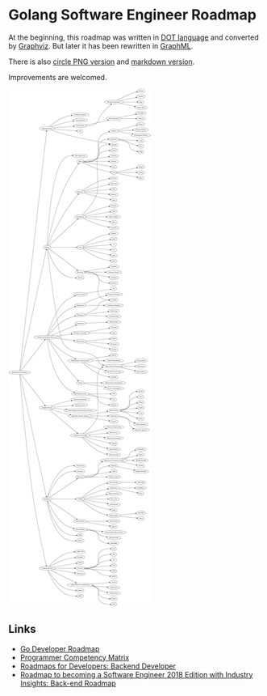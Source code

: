 # Golang Software Engineer Roadmap

At the beginning, this roadmap was written in [DOT language](roadmap.deprecated.dot) and converted by [Graphviz](https://graphviz.gitlab.io/download/).
But later it has been rewritten in [GraphML](roadmap.xml).

There is also [circle PNG version](data/roadmap.circle.svg) and [markdown version](data/roadmap.md).

Improvements are welcomed.

![Golang Developer Roadmap](data/roadmap.svg)

## Links
- [Go Developer Roadmap](https://github.com/Alikhll/golang-developer-roadmap)
- [Programmer Competency Matrix](http://sijinjoseph.com/programmer-competency-matrix/)
- [Roadmaps for Developers: Backend Developer](https://roadmap.sh/backend)
- [Roadmap to becoming a Software Engineer 2018 Edition with Industry Insights: Back-end Roadmap](https://github.com/fauzanbaig/software-engineer-roadmap#-back-end-roadmap)